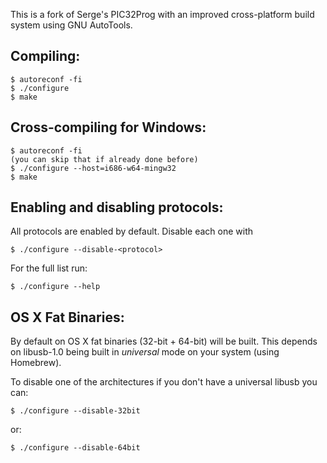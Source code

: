 This is a fork of Serge's PIC32Prog with an improved cross-platform build system
using GNU AutoTools.

Compiling:
---------

    $ autoreconf -fi
    $ ./configure
    $ make

Cross-compiling for Windows:
----------------------------

    $ autoreconf -fi
    (you can skip that if already done before)
    $ ./configure --host=i686-w64-mingw32
    $ make

Enabling and disabling protocols:
--------------------------------

All protocols are enabled by default. Disable each one with

    $ ./configure --disable-<protocol>

For the full list run:

    $ ./configure --help

OS X Fat Binaries:
-----------------

By default on OS X fat binaries (32-bit + 64-bit) will be built. This depends
on libusb-1.0 being built in *universal* mode on your system (using Homebrew).

To disable one of the architectures if you don't have a universal libusb you can:

    $ ./configure --disable-32bit

or:

    $ ./configure --disable-64bit

